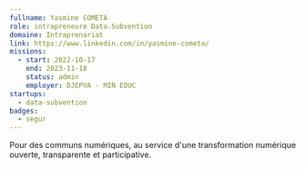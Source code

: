 ```yaml
---
fullname: Yasmine COMETA
role: intrapreneure Data.Subvention
domaine: Intraprenariat
link: https://www.linkedin.com/in/yasmine-cometa/
missions:
  - start: 2022-10-17
    end: 2023-11-18
    status: admin
    employer: DJEPVA - MIN EDUC
startups:
  - data-subvention
badges:
  - segur
---
```



Pour des communs numériques, au service d'une transformation numérique ouverte, transparente et participative.
